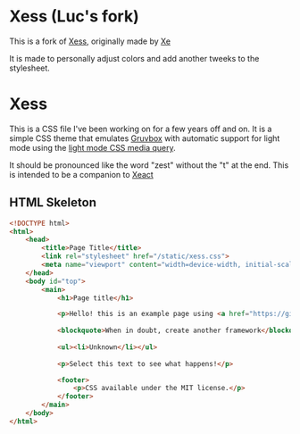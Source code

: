 # Xess (Luc's fork)

This is a fork of [Xess](https://github.com/Xe/Xess), originally made by [Xe](https://xeiaso.net)

It is made to personally adjust colors and add another tweeks to the stylesheet.

# Xess 

This is a CSS file I've been working on for a few years off and on. It is a
simple CSS theme that emulates [Gruvbox][gruvbox] with automatic support for
light mode using the [light mode CSS media query][darklightmode].

It should be pronounced like the word "zest" without the "t" at the end. This is
intended to be a companion to [Xeact](https://github.com/Xe/Xeact)

## HTML Skeleton

``` html
<!DOCTYPE html>
<html>
    <head>
        <title>Page Title</title>
        <link rel="stylesheet" href="/static/xess.css">
        <meta name="viewport" content="width=device-width, initial-scale=1.0" />
    </head>
    <body id="top">
        <main>
            <h1>Page title</h1>

            <p>Hello! this is an example page using <a href="https://github.com/Xe/Xess">Xess</a></p>
            
            <blockquote>When in doubt, create another framework</blockquote>
            
            <ul><li>Unknown</li></ul>
            
            <p>Select this text to see what happens!</p>

            <footer>
                <p>CSS available under the MIT license.</p>
            </footer>
        </main>
    </body>
</html>
```

[gruvbox]: https://www.github.com/morhetz/gruvbox
[darklightmode]: https://css-tricks.com/dark-modes-with-css/

